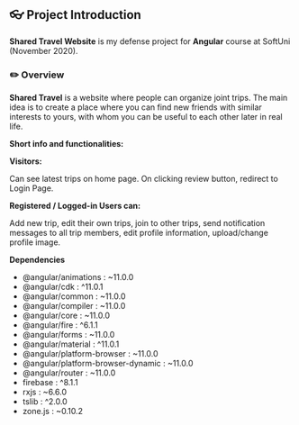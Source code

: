 ## 👓 Project Introduction
**Shared Travel Website** is my defense project for **Angular** course at SoftUni (November 2020).

### ✏️ Overview
**Shared Travel** is a website where people can organize joint trips. The main idea is to create a place where you can find new friends with similar interests to yours, with whom you can be useful to each other later in real life.

**Short info and functionalities:**

   **Visitors:**

Can see latest trips on home page. On clicking review button, redirect to Login Page.

   **Registered / Logged-in Users can:**

Add new trip, edit their own trips, join to other trips, send notification messages to all trip members, edit profile information, upload/change profile image. 

**Dependencies**  
- @angular/animations : ~11.0.0    
- @angular/cdk : ^11.0.1    
- @angular/common : ~11.0.0   
- @angular/compiler : ~11.0.0 
- @angular/core : ~11.0.0    
- @angular/fire : ^6.1.1    
- @angular/forms : ~11.0.0    
- @angular/material : ^11.0.1    
- @angular/platform-browser : ~11.0.0    
- @angular/platform-browser-dynamic : ~11.0.0    
- @angular/router : ~11.0.0    
- firebase : ^8.1.1    
- rxjs : ~6.6.0    
- tslib : ^2.0.0     
- zone.js : ~0.10.2    

